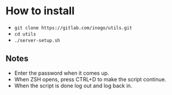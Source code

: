 # How to install

- `git clone https://gitlab.com/inogo/utils.git`
- `cd utils`
- `./server-setup.sh`

## Notes

- Enter the password when it comes up.
- When ZSH opens, press CTRL+D to make the script continue.
- When the script is done log out and log back in.
